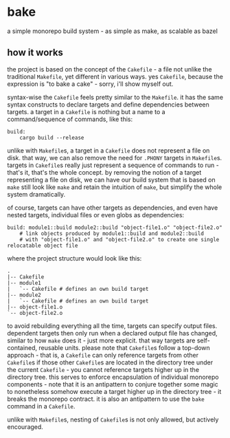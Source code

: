 # bake
a simple monorepo build system - as simple as make, as scalable as bazel

## how it works
the project is based on the concept of the `Cakefile` - a file not unlike the traditional `Makefile`, yet different in various ways. yes `Cakefile`, because the expression is "to bake a cake" - sorry, i'll show myself out.

syntax-wise the `Cakefile` feels pretty similar to the `Makefile`. it has the same syntax constructs to declare targets and define dependencies between targets. a target in a `Cakefile` is nothing but a name to a command/sequence of commands, like this:

```
build:
    cargo build --release
```

unlike with `Makefile`s, a target in a `Cakefile` does not represent a file on disk. that way, we can also remove the need for `.PHONY` targets in `Makefile`s. targets in `Cakefile`s really just represent a sequence of commands to run - that's it, that's the whole concept. by removing the notion of a target representing a file on disk, we can have our build system that is based on `make` still look like `make` and retain the intuition of `make`, but simplify the whole system dramatically.

of course, targets can have other targets as dependencies, and even have nested targets, individual files or even globs as dependencies:

```
build: module1::build module2::build "object-file1.o" "object-file2.o"
    # link objects produced by module1::build and module2::build
    # with "object-file1.o" and "object-file2.o" to create one single relocatable object file
```

where the project structure would look like this:

```
.
|-- Cakefile
|-- module1
|   `-- Cakefile # defines an own build target
|-- module2
|   `-- Cakefile # defines an own build target
|-- object-file1.o
`-- object-file2.o
```

to avoid rebuilding everything all the time, targets can specify output files. dependent targets then only run when a declared output file has changed, similar to how `make` does it - just more explicit. that way targets are self-contained, reusable units. please note that `Cakefile`s follow a top-down approach - that is, a `Cakefile` can only reference targets from other `Cakefile`s if those other `Cakefile`s are located in the directory tree under the current `Cakefile` - you cannot reference targets higher up in the directory tree. this serves to enforce encapsulation of individual monorepo components - note that it is an antipattern to conjure together some magic to nonetheless somehow execute a target higher up in the directory tree - it breaks the monorepo contract. it is also an antipattern to use the `bake` command in a `Cakefile`.

unlike with `Makefile`s, nesting of `Cakefile`s is not only allowed, but actively encouraged.

